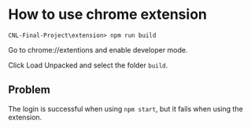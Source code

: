 # How to use chrome extension

```
CNL-Final-Project\extension> npm run build
```

Go to chrome://extentions and enable developer mode.

Click Load Unpacked and select the folder `build`.

## Problem
The login is successful when using `npm start`, but it fails when using the extension.